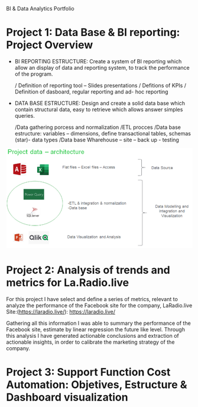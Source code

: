 BI &amp; Data Analytics Portfolio

# Project 1: Data Base & BI reporting: Project Overview 
* BI REPORTING ESTRUCTURE: Create a system of BI reporting which allow an display of data and reporting system, to track the performance of the program. 

   / Definition of reporting tool – Slides presentations
/ Defitions of KPIs
/ Definition of dasboard, regular reporting and ad- hoc reporting

* DATA BASE ESTRUCTURE: Design and create a solid data base which contain structural data, easy to retrieve which allows answer simples queries.

   /Data gathering porcess and normalization
/ETL procces 
/Data base estructure: variables – dimensions, define transactional tables, schemas (star)- data types
/Data base Wharehouse – site – back up - testing

![](https://github.com/gastonlucca/Gaston-Portfolio/blob/master/BI%20MECON%20porject.PNG)

# Project 2:  Analysis of trends and metrics for La.Radio.live
For this project I have select and define a series of metrics, relevant to analyze the performance of the Facebook site for the company, LaRadio.live Site:(https://laradio.live/): https://laradio.live/

Gathering all this information I was able to summary the performance of the Facebook site, estimate by linear regression the future like level. Through this analysis I have generated actionable conclusions and extraction of actionable insights, in order to calibrate the marketing strategy of the company. 



# Project 3: Support Function Cost Automation: Objetives, Estructure & Dashboard visualization



